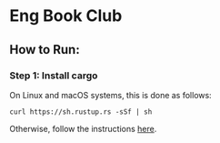 # Eng Book Club

## How to Run:

### Step 1: Install cargo

On Linux and macOS systems, this is done as follows:

```curl https://sh.rustup.rs -sSf | sh```

Otherwise, follow the instructions [here](https://doc.rust-lang.org/cargo/getting-started/installation.html).